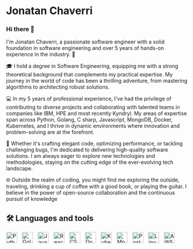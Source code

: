 # Jonatan Chaverri

### Hi there 👋

I'm Jonatan Chaverri, a passionate software engineer with a solid foundation in software engineering and over 5 years of hands-on experience in the industry. 🚀

🎓 I hold a degree in Software Engineering, equipping me with a strong theoretical background that complements my practical expertise. My journey in the world of code has been a thrilling adventure, from mastering algorithms to architecting robust solutions.

💻 In my 5 years of professional experience, I've had the privilege of contributing to diverse projects and collaborating with talented teams in companies like IBM, HPE and most recently Kyndryl. My areas of expertise span across Python, Golang, C sharp, Javascript, MongoDB, Docker, Kubernetes, and I thrive in dynamic environments where innovation and problem-solving are at the forefront.

🔧 Whether it's crafting elegant code, optimizing performance, or tackling challenging bugs, I'm dedicated to delivering high-quality software solutions. I am always eager to explore new technologies and methodologies, staying on the cutting edge of the ever-evolving tech landscape.

🌐 Outside the realm of coding, you might find me exploring the outside, traveling, drinking a cup of coffee with a good book, or playing the guitar. I believe in the power of open-source collaboration and the continuous pursuit of knowledge


## 🛠️ Languages and tools

<img align="left" style="padding-right:10px;" width="30px" src="https://cdn.jsdelivr.net/gh/devicons/devicon/icons/python/python-original.svg" title="Python" />
<img align="left" style="padding-right:10px;" width="30px" src="https://cdn.jsdelivr.net/gh/devicons/devicon/icons/go/go-original-wordmark.svg" title="Golang"/>
<img align="left" style="padding-right:10px;" width="30px" src="https://cdn.jsdelivr.net/gh/devicons/devicon/icons/javascript/javascript-original.svg" title="Javascript"/>
<img align="left" style="padding-right:10px;" width="30px" src="https://cdn.jsdelivr.net/gh/devicons/devicon/icons/react/react-original.svg" title="React"/>
<img align="left" style="padding-right:10px;" width="30px" src="https://cdn.jsdelivr.net/gh/devicons/devicon/icons/csharp/csharp-original.svg" title="CSharp"/>
<img align="left" style="padding-right:10px;" width="30px" src="https://cdn.jsdelivr.net/gh/devicons/devicon/icons/docker/docker-original.svg" title="Docker"/>
<img align="left" style="padding-right:10px;" width="30px" src="https://cdn.jsdelivr.net/gh/devicons/devicon/icons/kubernetes/kubernetes-plain.svg" title="Kubernetes"/>
<img align="left" style="padding-right:10px;" width="30px" src="https://cdn.jsdelivr.net/gh/devicons/devicon/icons/mongodb/mongodb-original-wordmark.svg" title="MongoDB" />
<img align="left" style="padding-right:10px;" width="30px" src="https://cdn.jsdelivr.net/gh/devicons/devicon/icons/postgresql/postgresql-original.svg" title="PostgreSQL" />
<img align="left" style="padding-right:10px;" width="30px" src="https://cdn.jsdelivr.net/gh/devicons/devicon/icons/linux/linux-original.svg" title="Linux" />
<img align="left" style="padding-right:10px;" width="30px" src="https://cdn.jsdelivr.net/gh/devicons/devicon/icons/amazonwebservices/amazonwebservices-original-wordmark.svg" title="AWS" />

<!--
**Jonatan-Chaverri/Jonatan-Chaverri** is a ✨ _special_ ✨ repository because its `README.md` (this file) appears on your GitHub profile.

Here are some ideas to get you started:

- 🔭 I’m currently working on ...
- 🌱 I’m currently learning ...
- 👯 I’m looking to collaborate on ...
- 🤔 I’m looking for help with ...
- 💬 Ask me about ...
- 📫 How to reach me: ...
- 😄 Pronouns: ...
- ⚡ Fun fact: ...
-->
